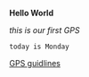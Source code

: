 **Hello World**

_this is our first GPS_

`today is Monday`

[GPS guidlines](https://devbootcamp.instructure.com/courses/198/assignments/9185?module_item_id=47284)

